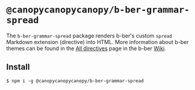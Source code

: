 # `@canopycanopycanopy/b-ber-grammar-spread`

The `b-ber-grammar-spread` package renders b-ber's custom `spread` Markdown extension (directive) into HTML. More information about b-ber themes can be found in the [All directives](https://github.com/triplecanopy/b-ber/wiki/all-directives) page in the b-ber [Wiki](https://github.com/triplecanopy/b-ber/wiki/all-directives).

## Install

```
$ npm i -g @canopycanopycanopy/b-ber-grammar-spread
```
